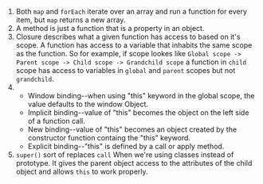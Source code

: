 1. Both `map` and `forEach` iterate over an array and run a function for every item, but `map` returns a new array.
2. A method is just a function that is a property in an object.
3. Closure describes what a given function has access to based on it's scope. A function has access to a variable that inhabits the same scope as the function. So for example, if scope lookes like `Global scope -> Parent scope -> Child scope -> Grandchild scope` a function in `child` scope has access to variables in `global` and `parent` scopes but not `grandchild`.
4.  * Window binding--when using "this" keyword in the global scope, the value defaults to the window Object.
    * Implicit binding--value of "this" becomes the object on the left side of a function call. 
    * New binding--value of "this" becomes an object created by the constructor function containg the "this" keyword.
    * Explicit binding--"this" is defined by a call or apply method.
5. `super()` sort of replaces `call` When we're using classes instead of prototype. It gives the parent object access to the attributes of the child object and allows `this` to work properly.